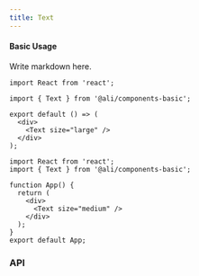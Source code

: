 ```yaml
---
title: Text
---
```


#### Basic Usage

Write markdown here.

```tsx
import React from 'react';

import { Text } from '@ali/components-basic';

export default () => (
  <div>
    <Text size="large" />
  </div>
);
```

```tsx
import React from 'react';
import { Text } from '@ali/components-basic';

function App() {
  return (
    <div>
      <Text size="medium" />
    </div>
  );
}
export default App;
```


### API

<API src="../src/text/index.tsx"/>